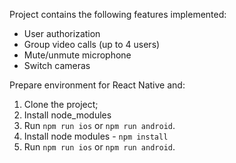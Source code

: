 
Project contains the following features implemented:

- User authorization
- Group video calls (up to 4 users)
- Mute/unmute microphone
- Switch cameras


Prepare environment for React Native and:

1. Clone the project;
2. Install node_modules
3. Run `npm run ios` or `npm run android`.
4. Install node modules - `npm install`
5. Run `npm run ios` or `npm run android`.
